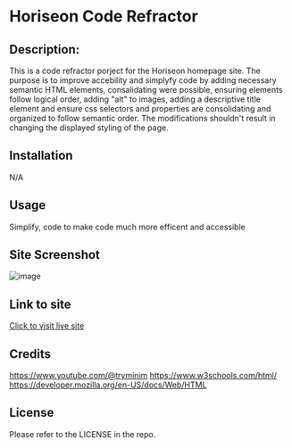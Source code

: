 # Horiseon Code Refractor

## Description: 

This is a code refractor porject for the Horiseon homepage site.
The purpose is to improve accebility and simplyfy code by adding necessary semantic HTML elements, consalidating were possible, ensuring elements follow logical order, adding "alt" to images, adding a descriptive title element and ensure css selectors and properties are consolidating and organized to follow semantic order. The modifications shouldn't result in changing the displayed styling of the page. 

## Installation

N/A

## Usage 

Simplify, code to make code much more efficent and accessible 

## Site Screenshot 
![image](Develop/Screenshot.png)

## Link to site

[Click to visit live site](https://ayrh1.github.io/Challenge1/)

## Credits
https://www.youtube.com/@tryminim
https://www.w3schools.com/html/
https://developer.mozilla.org/en-US/docs/Web/HTML

## License

Please refer to the LICENSE in the repo.

